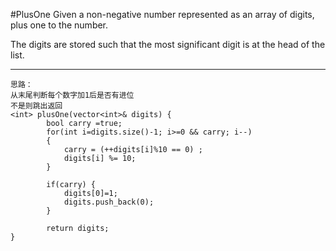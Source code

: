 #PlusOne
Given a non-negative number represented as an array of digits, plus one to the number.

The digits are stored such that the most significant digit is at the head of the list.


---




```
思路：
从末尾判断每个数字加1后是否有进位
不是则跳出返回
<int> plusOne(vector<int>& digits) {
        bool carry =true;
        for(int i=digits.size()-1; i>=0 && carry; i--)
        {
            carry = (++digits[i]%10 == 0) ;
            digits[i] %= 10;
        }
            
        if(carry) {
            digits[0]=1;
            digits.push_back(0);
        }

        return digits;
}
```